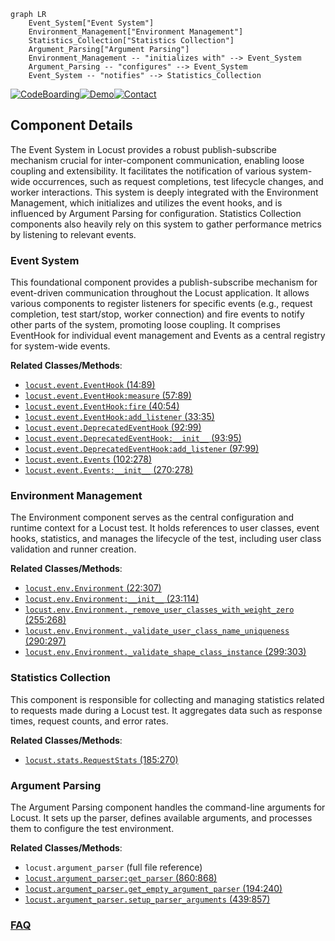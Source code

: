 ```mermaid
graph LR
    Event_System["Event System"]
    Environment_Management["Environment Management"]
    Statistics_Collection["Statistics Collection"]
    Argument_Parsing["Argument Parsing"]
    Environment_Management -- "initializes with" --> Event_System
    Argument_Parsing -- "configures" --> Event_System
    Event_System -- "notifies" --> Statistics_Collection
```
[![CodeBoarding](https://img.shields.io/badge/Generated%20by-CodeBoarding-9cf?style=flat-square)](https://github.com/CodeBoarding/GeneratedOnBoardings)[![Demo](https://img.shields.io/badge/Try%20our-Demo-blue?style=flat-square)](https://www.codeboarding.org/demo)[![Contact](https://img.shields.io/badge/Contact%20us%20-%20contact@codeboarding.org-lightgrey?style=flat-square)](mailto:contact@codeboarding.org)

## Component Details

The Event System in Locust provides a robust publish-subscribe mechanism crucial for inter-component communication, enabling loose coupling and extensibility. It facilitates the notification of various system-wide occurrences, such as request completions, test lifecycle changes, and worker interactions. This system is deeply integrated with the Environment Management, which initializes and utilizes the event hooks, and is influenced by Argument Parsing for configuration. Statistics Collection components also heavily rely on this system to gather performance metrics by listening to relevant events.

### Event System
This foundational component provides a publish-subscribe mechanism for event-driven communication throughout the Locust application. It allows various components to register listeners for specific events (e.g., request completion, test start/stop, worker connection) and fire events to notify other parts of the system, promoting loose coupling. It comprises EventHook for individual event management and Events as a central registry for system-wide events.


**Related Classes/Methods**:

- <a href="https://github.com/locustio/locust/blob/master/locust/event.py#L14-L89" target="_blank" rel="noopener noreferrer">`locust.event.EventHook` (14:89)</a>
- <a href="https://github.com/locustio/locust/blob/master/locust/event.py#L57-L89" target="_blank" rel="noopener noreferrer">`locust.event.EventHook:measure` (57:89)</a>
- <a href="https://github.com/locustio/locust/blob/master/locust/event.py#L40-L54" target="_blank" rel="noopener noreferrer">`locust.event.EventHook:fire` (40:54)</a>
- <a href="https://github.com/locustio/locust/blob/master/locust/event.py#L33-L35" target="_blank" rel="noopener noreferrer">`locust.event.EventHook:add_listener` (33:35)</a>
- <a href="https://github.com/locustio/locust/blob/master/locust/event.py#L92-L99" target="_blank" rel="noopener noreferrer">`locust.event.DeprecatedEventHook` (92:99)</a>
- <a href="https://github.com/locustio/locust/blob/master/locust/event.py#L93-L95" target="_blank" rel="noopener noreferrer">`locust.event.DeprecatedEventHook:__init__` (93:95)</a>
- <a href="https://github.com/locustio/locust/blob/master/locust/event.py#L97-L99" target="_blank" rel="noopener noreferrer">`locust.event.DeprecatedEventHook:add_listener` (97:99)</a>
- <a href="https://github.com/locustio/locust/blob/master/locust/event.py#L102-L278" target="_blank" rel="noopener noreferrer">`locust.event.Events` (102:278)</a>
- <a href="https://github.com/locustio/locust/blob/master/locust/event.py#L270-L278" target="_blank" rel="noopener noreferrer">`locust.event.Events:__init__` (270:278)</a>


### Environment Management
The Environment component serves as the central configuration and runtime context for a Locust test. It holds references to user classes, event hooks, statistics, and manages the lifecycle of the test, including user class validation and runner creation.


**Related Classes/Methods**:

- <a href="https://github.com/locustio/locust/blob/master/locust/env.py#L22-L307" target="_blank" rel="noopener noreferrer">`locust.env.Environment` (22:307)</a>
- <a href="https://github.com/locustio/locust/blob/master/locust/env.py#L23-L114" target="_blank" rel="noopener noreferrer">`locust.env.Environment:__init__` (23:114)</a>
- <a href="https://github.com/locustio/locust/blob/master/locust/env.py#L255-L268" target="_blank" rel="noopener noreferrer">`locust.env.Environment._remove_user_classes_with_weight_zero` (255:268)</a>
- <a href="https://github.com/locustio/locust/blob/master/locust/env.py#L290-L297" target="_blank" rel="noopener noreferrer">`locust.env.Environment._validate_user_class_name_uniqueness` (290:297)</a>
- <a href="https://github.com/locustio/locust/blob/master/locust/env.py#L299-L303" target="_blank" rel="noopener noreferrer">`locust.env.Environment._validate_shape_class_instance` (299:303)</a>


### Statistics Collection
This component is responsible for collecting and managing statistics related to requests made during a Locust test. It aggregates data such as response times, request counts, and error rates.


**Related Classes/Methods**:

- <a href="https://github.com/locustio/locust/blob/master/locust/stats.py#L185-L270" target="_blank" rel="noopener noreferrer">`locust.stats.RequestStats` (185:270)</a>


### Argument Parsing
The Argument Parsing component handles the command-line arguments for Locust. It sets up the parser, defines available arguments, and processes them to configure the test environment.


**Related Classes/Methods**:

- `locust.argument_parser` (full file reference)
- <a href="https://github.com/locustio/locust/blob/master/locust/argument_parser.py#L860-L868" target="_blank" rel="noopener noreferrer">`locust.argument_parser:get_parser` (860:868)</a>
- <a href="https://github.com/locustio/locust/blob/master/locust/argument_parser.py#L194-L240" target="_blank" rel="noopener noreferrer">`locust.argument_parser.get_empty_argument_parser` (194:240)</a>
- <a href="https://github.com/locustio/locust/blob/master/locust/argument_parser.py#L439-L857" target="_blank" rel="noopener noreferrer">`locust.argument_parser.setup_parser_arguments` (439:857)</a>




### [FAQ](https://github.com/CodeBoarding/GeneratedOnBoardings/tree/main?tab=readme-ov-file#faq)